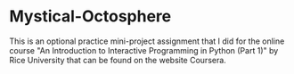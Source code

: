 # Mystical-Octosphere
This is an optional practice mini-project assignment that I did for the online course "An Introduction to Interactive Programming in Python (Part 1)" by Rice University that can be found on the website Coursera. 
